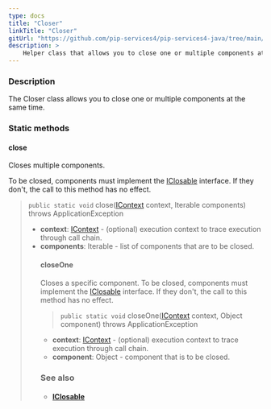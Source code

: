 ```yaml
---
type: docs
title: "Closer"
linkTitle: "Closer"
gitUrl: "https://github.com/pip-services4/pip-services4-java/tree/main/pip-services4-components-java"
description: >
    Helper class that allows you to close one or multiple components at the same time.
---
```


### Description

The Closer class allows you to close one or multiple components at the same time.

### Static methods

#### close
Closes multiple components.

To be closed, components must implement the [IClosable](../iclosable) interface.
If they don't, the call to this method has no effect.

> `public static void` close([IContext](../../context/context) context, Iterable<Object> components) throws ApplicationException

- **context**: [IContext](../../context/context) - (optional) execution context to trace execution through call chain.
- **components**: Iterable<Object> - list of components that are to be closed.

#### closeOne
Closes a specific component.
To be closed, components must implement the [IClosable](../iclosable) interface.
If they don't, the call to this method has no effect.

> `public static void` closeOne([IContext](../../context/context) context, Object component) throws ApplicationException

- **context**: [IContext](../../context/context) - (optional) execution context to trace execution through call chain.
- **component**: Object - component that is to be closed.

### See also
- #### [IClosable](../iclosable)

